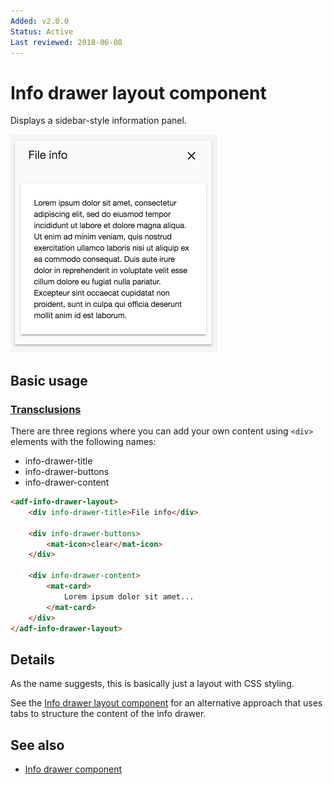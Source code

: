 ```yaml
---
Added: v2.0.0
Status: Active
Last reviewed: 2018-06-08
---
```


# Info drawer layout component

Displays a sidebar-style information panel.

![Info drawer layout screenshot](../docassets/images/infodrawerlayout.png)

## Basic usage

### [Transclusions](../user-guide/transclusion.md)

There are three regions where you can add your own content using `<div>` elements
with the following names:

-   info-drawer-title
-   info-drawer-buttons
-   info-drawer-content

```html
<adf-info-drawer-layout>
    <div info-drawer-title>File info</div>

    <div info-drawer-buttons>
        <mat-icon>clear</mat-icon>
    </div>

    <div info-drawer-content>
        <mat-card>
            Lorem ipsum dolor sit amet...
        </mat-card>
    </div>
</adf-info-drawer-layout>
```

## Details

As the name suggests, this is basically just a layout with CSS styling.

See the [Info drawer layout component](../core/info-drawer-layout.component.md) for an alternative approach that uses tabs to structure the content of the info drawer.

## See also

-   [Info drawer component](info-drawer.component.md)
